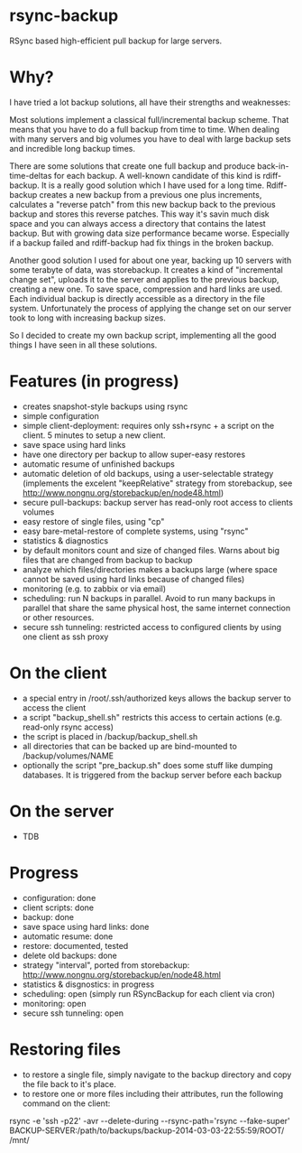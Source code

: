 rsync-backup
============

RSync based high-efficient pull backup for large servers.


Why?
====

I have tried a lot backup solutions, all have their strengths and weaknesses:

Most solutions implement a classical full/incremental backup scheme. That means that you have to do a
full backup from time to time. When dealing with many servers and big volumes you have to deal with large
backup sets and incredible long backup times.

There are some solutions that create one full backup and produce back-in-time-deltas for each backup. A
well-known candidate of this kind is rdiff-backup. It is a really good solution which I have used for a long time.
Rdiff-backup creates a new backup from a previous one plus increments, calculates a "reverse patch" from this new backup
back to the previous backup and stores this reverse patches. This way it's savin much disk space and you can always
access a directory that contains the latest backup. But with growing data size performance became worse. Especially if
a backup failed and rdiff-backup had fix things in the broken backup.

Another good solution I used for about one year, backing up 10 servers with some terabyte of data, was storebackup.
It creates a kind of "incremental change set", uploads it to the server and applies to the previous backup, creating
a new one. To save space, compression and hard links are used. Each individual backup is directly accessible as a directory
in the file system. Unfortunately the process of applying the change set on our server took to long with increasing backup
sizes.

So I decided to create my own backup script, implementing all the good things I have seen in all these solutions.


Features (in progress)
======================

* creates snapshot-style backups using rsync
* simple configuration 
* simple client-deployment: requires only ssh+rsync + a script on the client. 5 minutes to setup a new client.
* save space using hard links
* have one directory per backup to allow super-easy restores
* automatic resume of unfinished backups
* automatic deletion of old backups, using a user-selectable strategy
  (implements the excelent "keepRelative" strategy from storebackup, see http://www.nongnu.org/storebackup/en/node48.html)
* secure pull-backups: backup server has read-only root access to clients volumes
* easy restore of single files, using "cp"
* easy bare-metal-restore of complete systems, using "rsync"
* statistics & diagnostics
 * by default monitors count and size of changed files. Warns about big files that are changed from backup to backup
 * analyze which files/directories makes a backups large (where space cannot be saved using hard links because of changed files)  
* monitoring (e.g. to zabbix or via email)
* scheduling: run N backups in parallel. Avoid to run many backups in parallel that share the same physical host,
  the same internet connection or other resources.
* secure ssh tunneling: restricted access to configured clients by using one client as ssh proxy 

On the client
=============

* a special entry in /root/.ssh/authorized keys allows the backup server to access the client
* a script "backup_shell.sh" restricts this access to certain actions (e.g. read-only rsync access)
* the script is placed in /backup/backup_shell.sh
* all directories that can be backed up are bind-mounted to /backup/volumes/NAME
* optionally the script "pre_backup.sh" does some stuff like dumping databases. It is triggered from the backup server before each backup 

On the server
=============

* TDB

Progress
========

* configuration: done
* client scripts: done
* backup: done
 * save space using hard links: done
 * automatic resume: done
* restore: documented, tested
* delete old backups: done
 * strategy "interval", ported from storebackup: http://www.nongnu.org/storebackup/en/node48.html
* statistics & disgnostics: in progress
* scheduling: open (simply run RSyncBackup for each client via cron)
* monitoring: open
* secure ssh tunneling: open


Restoring files
===============

* to restore a single file, simply navigate to the backup directory and copy the file back to it's place.
* to restore one or more files including their attributes, run the following command on the client:

rsync -e 'ssh -p22' -avr --delete-during  --rsync-path='rsync --fake-super' 
  BACKUP-SERVER:/path/to/backups/backup-2014-03-03-22\:55\:59/ROOT/ /mnt/
